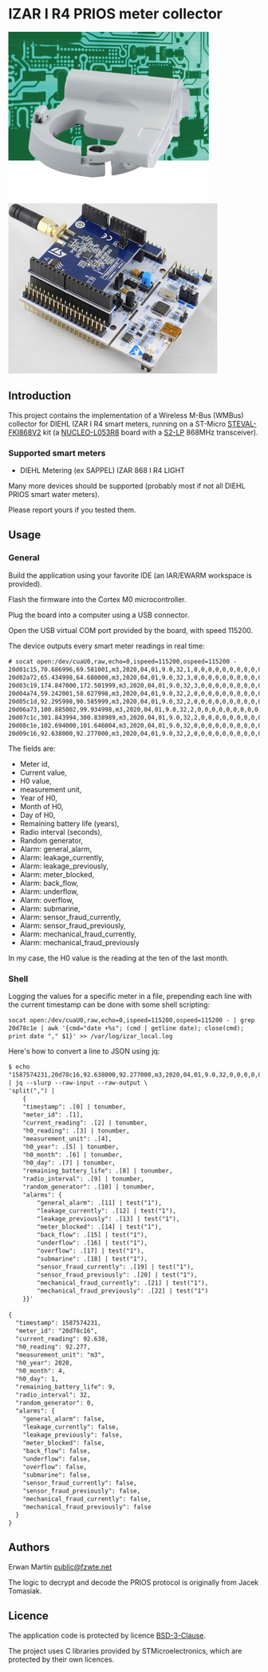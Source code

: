 # IZAR I R4 PRIOS meter collector

![izar_rc_i_r4](doc/IZAR_RC_I_R4.jpg "A IZAR counter") ![STEVAL-FKI868V2](doc/steval-fki868v2.jpg "STEVAL-FKI868V2")

## Introduction

This project contains the implementation of a Wireless M-Bus (WMBus) collector for DIEHL IZAR I R4 smart meters, running
on a ST-Micro [STEVAL-FKI868V2](https://www.st.com/en/evaluation-tools/steval-fki868v2.html) kit (a [NUCLEO-L053R8](https://www.st.com/content/st_com/en/products/evaluation-tools/product-evaluation-tools/mcu-mpu-eval-tools/stm32-mcu-mpu-eval-tools/stm32-nucleo-boards/nucleo-l053r8.html) board with a [S2-LP](https://www.st.com/content/st_com/en/products/wireless-transceivers-mcus-and-modules/sub-1ghz-rf/s2-lp.html) 868MHz transceiver).

### Supported smart meters

- DIEHL Metering (ex SAPPEL) IZAR 868 I R4 LIGHT

Many more devices should be supported (probably most if not all DIEHL PRIOS smart water meters).

Please report yours if you tested them.

## Usage

### General

Build the application using your favorite IDE (an IAR/EWARM workspace is provided).

Flash the firmware into the Cortex M0 microcontroller.

Plug the board into a computer using a USB connector.

Open the USB virtual COM port provided by the board, with speed 115200.

The device outputs every smart meter readings in real time:
    
    # socat open:/dev/cuaU0,raw,echo=0,ispeed=115200,ospeed=115200 -
    20d01c15,70.686996,69.581001,m3,2020,04,01,9.0,32,1,0,0,0,0,0,0,0,0,0,0,0,0
    20d02a72,65.434998,64.680000,m3,2020,04,01,9.0,32,3,0,0,0,0,0,0,0,0,0,0,0,0
    20d03c19,174.847000,172.501999,m3,2020,04,01,9.0,32,3,0,0,0,0,0,0,0,0,0,0,0,0
    20d04a74,59.242001,58.627998,m3,2020,04,01,9.0,32,2,0,0,0,0,0,0,0,0,0,0,0,0
    20d05c1d,92.295998,90.585999,m3,2020,04,01,9.0,32,2,0,0,0,0,0,0,0,0,0,0,0,0
    20d06a73,100.885002,99.934998,m3,2020,04,01,9.0,32,2,0,0,0,0,0,0,0,0,0,0,0,0
    20d07c1c,301.843994,300.838989,m3,2020,04,01,9.0,32,2,0,0,0,0,0,0,0,0,0,0,0,0
    20d08c1e,102.694000,101.646004,m3,2020,04,01,9.0,32,0,0,0,0,0,0,0,0,0,0,0,0,0
    20d09c16,92.638000,92.277000,m3,2020,04,01,9.0,32,2,0,0,0,0,0,0,0,0,0,0,0,0

The fields are:
- Meter id,
- Current value,
- H0 value,
- measurement unit,
- Year of H0,
- Month of H0,
- Day of H0,
- Remaining battery life (years),
- Radio interval (seconds),
- Random generator,
- Alarm: general_alarm,
- Alarm: leakage_currently,
- Alarm: leakage_previously,
- Alarm: meter_blocked,
- Alarm: back_flow,
- Alarm: underflow,
- Alarm: overflow,
- Alarm: submarine,
- Alarm: sensor_fraud_currently,
- Alarm: sensor_fraud_previously,
- Alarm: mechanical_fraud_currently,
- Alarm: mechanical_fraud_previously

In my case, the H0 value is the reading at the ten of the last month.

### Shell

Logging the values for a specific meter in a file, prepending each line with the current timestamp can be done with some
shell scripting:

    socat open:/dev/cuaU0,raw,echo=0,ispeed=115200,ospeed=115200 - | grep 20d78c1e | awk '{cmd="date +%s"; (cmd | getline date); close(cmd); print date "," $1}' >> /var/log/izar_local.log

Here's how to convert a line to JSON using jq:

    $ echo "1587574231,20d78c16,92.638000,92.277000,m3,2020,04,01,9.0,32,0,0,0,0,0,0,0,0,0,0,0,0,0" | jq --slurp --raw-input --raw-output \
    'split(",") |
        {
        "timestamp": .[0] | tonumber,
        "meter_id": .[1],
        "current_reading": .[2] | tonumber,
        "h0_reading": .[3] | tonumber,
        "measurement_unit": .[4],
        "h0_year": .[5] | tonumber,
        "h0_month": .[6] | tonumber,
        "h0_day": .[7] | tonumber,
        "remaining_battery_life": .[8] | tonumber,
        "radio_interval": .[9] | tonumber,
        "random_generator": .[10] | tonumber,
        "alarms": {
            "general_alarm": .[11] | test("1"),
            "leakage_currently": .[12] | test("1"),
            "leakage_previously": .[13] | test("1"),
            "meter_blocked": .[14] | test("1"),
            "back_flow": .[15] | test("1"),
            "underflow": .[16] | test("1"),
            "overflow": .[17] | test("1"),
            "submarine": .[18] | test("1"),
            "sensor_fraud_currently": .[19] | test("1"),
            "sensor_fraud_previously": .[20] | test("1"),
            "mechanical_fraud_currently": .[21] | test("1"),
            "mechanical_fraud_previously": .[22] | test("1")
        }}'
        
    {
      "timestamp": 1587574231,
      "meter_id": "20d78c16",
      "current_reading": 92.638,
      "h0_reading": 92.277,
      "measurement_unit": "m3",
      "h0_year": 2020,
      "h0_month": 4,
      "h0_day": 1,
      "remaining_battery_life": 9,
      "radio_interval": 32,
      "random_generator": 0,
      "alarms": {
        "general_alarm": false,
        "leakage_currently": false,
        "leakage_previously": false,
        "meter_blocked": false,
        "back_flow": false,
        "underflow": false,
        "overflow": false,
        "submarine": false,
        "sensor_fraud_currently": false,
        "sensor_fraud_previously": false,
        "mechanical_fraud_currently": false,
        "mechanical_fraud_previously": false
      }
    }

## Authors

Erwan Martin <public@fzwte.net>

The logic to decrypt and decode the PRIOS protocol is originally from Jacek Tomasiak.

## Licence

The application code is protected by licence [BSD-3-Clause](https://opensource.org/licenses/BSD-3-Clause).

The project uses C libraries provided by STMicroelectronics, which are protected by their own licences. 

